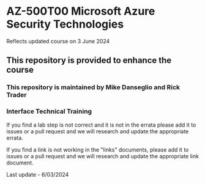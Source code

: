 # AZ-500T00 Microsoft Azure Security Technologies
Reflects updated course on 3 June 2024 <br>

## This repository is provided to enhance the course

### This repository is maintained by Mike Danseglio and Rick Trader <br>
### Interface Technical Training<br>

If you find a lab step is not correct and it is not in the errata please add it to issues or a pull request and we will research and update the appropriate errata.<br>

If you find a link is not working in the "links" documents, please add it to issues or a pull request and we will research and update the appropriate link document. <br>

Last update - 6/03/2024
 
